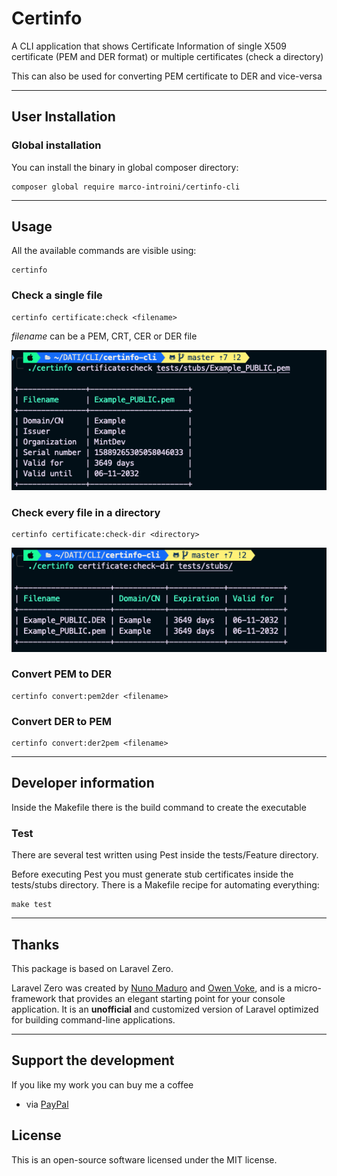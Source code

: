 # Certinfo

A CLI application that shows Certificate Information of single X509 certificate (PEM and DER format) or multiple certificates (check a directory)

This can also be used for converting PEM certificate to DER and vice-versa

------

## User Installation

### Global installation

You can install the binary in global composer directory:

```
composer global require marco-introini/certinfo-cli
```

------

## Usage

All the available commands are visible using:

```
certinfo
```

### Check a single file

```
certinfo certificate:check <filename>
```

_filename_ can be a PEM, CRT, CER or DER file

![](readme_img_file.png)

### Check every file in a directory

```
certinfo certificate:check-dir <directory>
```

![](readme_img_dir.png)

### Convert PEM to DER

```
certinfo convert:pem2der <filename>
```

### Convert DER to PEM

```
certinfo convert:der2pem <filename>
```

------

## Developer information

Inside the Makefile there is the build command to create the executable

### Test

There are several test written using Pest inside the tests/Feature directory.

Before executing Pest you must generate stub certificates inside the tests/stubs directory. 
There is a Makefile recipe for automating everything:

```
make test
```

------

## Thanks

This package is based on Laravel Zero.

Laravel Zero was created by [Nuno Maduro](https://github.com/nunomaduro) and [Owen Voke](https://github.com/owenvoke), and is a micro-framework that provides an elegant starting point for your console application. It is an **unofficial** and customized version of Laravel optimized for building command-line applications.

------


## Support the development

If you like my work you can buy me a coffee

- via [PayPal](https://paypal.me/marcointroini)

## License

This is an open-source software licensed under the MIT license.
